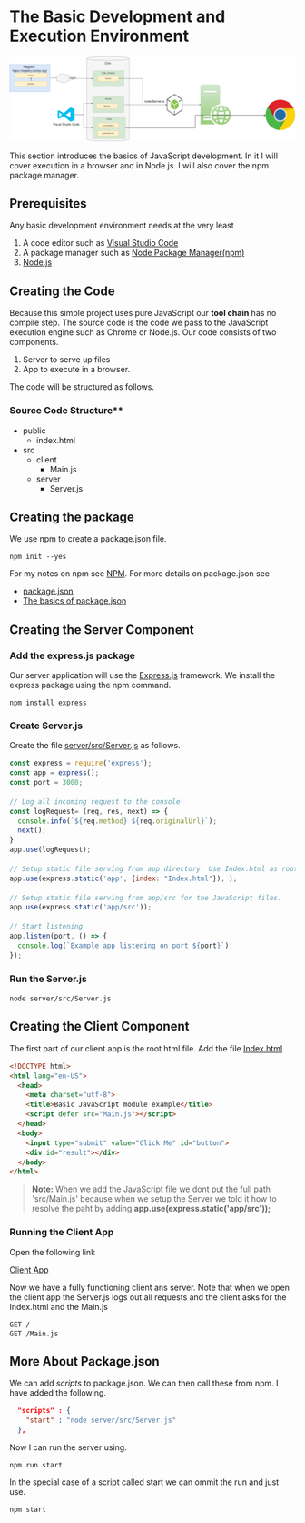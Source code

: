 # The Basic Development and Execution Environment
![Create And Execute](./img/BasicDevAndExe.png)

This section introduces the basics of JavaScript development. In it I will cover execution in a browser and in Node.js. I will also cover the npm package manager.

## Prerequisites
Any basic development environment needs at the very least 

 1. A code editor such as [Visual Studio Code](../../tools/vscode.md)
 2. A package manager such as [Node Package Manager(npm)](../../tools/node-package-manager.md)
 3. [Node.js]((https://nodejs.org/en))

## Creating the Code
Because this simple project uses pure JavaScript our **tool chain** has no compile step. The source code is the code we pass to the JavaScript execution engine such as Chrome or Node.js. Our code consists of two components.

 1. Server to serve up files 
 2. App to execute in a browser. 

 The code will be structured as follows.

 ### Source Code Structure**

  * public 
    * index.html
  * src
    * client
      * Main.js
    * server
      * Server.js

## Creating the package

We use npm to create a package.json file. 

```
npm init --yes
```

  For my notes on npm see [NPM](../../tools/node-package-manager.md). For more details on package.json see

* [package.json](https://docs.npmjs.com/cli/v9/configuring-npm/package-json)
* [The basics of package.json](https://nodesource.com/blog/the-basics-of-package-json/#:~:text=The%20package.,modules%2C%20packages%2C%20and%20more.)

## Creating the Server Component 
### Add the express.js package
Our server application will use the [Express.js](https://expressjs.com/) framework. We install the express package using the npm command.

```
npm install express
```
### Create Server.js
Create the file [server/src/Server.js](./server/src/Server.js) as follows.

```js
const express = require('express');
const app = express();
const port = 3000;

// Log all incoming request to the console
const logRequest= (req, res, next) => {
  console.info(`${req.method} ${req.originalUrl}`);
  next();
}
app.use(logRequest);

// Setup static file serving from app directory. Use Index.html as root page
app.use(express.static('app', {index: "Index.html"}), );

// Setup static file serving from app/src for the JavaScript files.
app.use(express.static('app/src'));

// Start listening
app.listen(port, () => {
  console.log(`Example app listening on port ${port}`);
});
```

### Run the Server.js

```
node server/src/Server.js
```

## Creating the Client Component
The first part of our client app is the root html file. Add the file [Index.html](./app/Index.html)

``` html
<!DOCTYPE html>
<html lang="en-US">
  <head>
    <meta charset="utf-8">
    <title>Basic JavaScript module example</title>
    <script defer src="Main.js"></script>
  </head>
  <body>
    <input type="submit" value="Click Me" id="button">  
    <div id="result"></div>
  </body>
</html>
```

> **Note:** When we add the JavaScript file we dont put the full path 'src/Main.js' because when we setup the Server we told it how to resolve the paht by adding  **app.use(express.static('app/src'));** 

### Running the Client App
Open the following link

[Client App](http://localhost:3000)

Now we have a fully functioning client ans server. Note that when we open the client app the Server.js logs out all requests and the client asks for the Index.html and the Main.js

```
GET /
GET /Main.js
```

## More About Package.json
We can add *scripts* to package.json. We can then call these from npm. I have added the following. 

```json
  "scripts" : {
    "start" : "node server/src/Server.js"
  },
```

Now I can run the server using.

```
npm run start
```

In the special case of a script called start we can ommit the run and just use.

```
npm start
```
